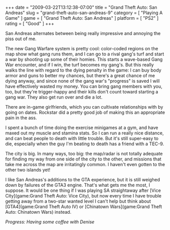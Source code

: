+++
date = "2009-03-22T13:12:38-07:00"
title = "Grand Theft Auto: San Andreas"
slug = "grand-theft-auto-san-andreas-9"
category = [ "Playing A Game" ]
game = [ "Grand Theft Auto: San Andreas" ]
platform = [ "PS2" ]
rating = [ "Good" ]
+++

San Andreas alternates between being really impressive and annoying the piss out of me.

The new Gang Warfare system is pretty cool: color-coded regions on the map show what gang runs them, and I can go to a rival gang's turf and start a war by shooting up some of their homies.  This starts a wave-based Gang War encounter, and if I win, the turf becomes my gang's.  But this really walks the line with regard to the dying penalty in the game: I can buy body armor and guns to better my chances, but there's a great chance of me dying anyway, and since none of the gang war's "progress" is saved I will have effectively wasted my money.  You can bring gang members with you, too, but they're trigger-happy and their kills don't count toward starting a gang war.  They also get run over and die a lot.

There are in-game girlfriends, which you can cultivate relationships with by going on dates.  Rockstar did a pretty good job of making this an appropriate pain in the ass.

I spent a bunch of time doing the exercise minigames at a gym, and have maxed out my muscle and stamina stats.  So I can run a really nice distance, and can beat people to death with little trouble.  But it's still super-easy to die, especially when the guy I'm beating to death has a friend with a TEC-9.

The city is big.  In many ways, too big: the map/radar is not totally adequate for finding my way from one side of the city to the other, and missions that take me across the map are irritatingly common.  I haven't even gotten to the other two islands yet!

I like San Andreas's additions to the GTA experience, but it is still weighed down by failures of the GTA3 engine.  That's what gets me the most, I suppose.  It would be one thing if I was playing SA straightaway after [Vice City](game:Grand Theft Auto: Vice City), but now every time I have trouble getting away from a two-star wanted level I can't help but think about [GTA4](game:Grand Theft Auto IV) or [Chinatown Wars](game:Grand Theft Auto: Chinatown Wars) instead.

<i>Progress: Having some coffee with Denise</i>